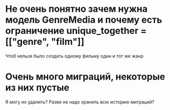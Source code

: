 # Не очень понятно зачем нужна модель GenreMedia и почему есть ограничение unique_together = [["genre", "film"]]

Чтоб нельзя было создать одному фильму один и тот же жанр

# Очень много миграций, некоторые из них пустые

Я могу их удалить? Разве не надо хранить всю историю миграций?